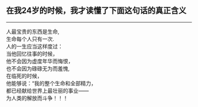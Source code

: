 <h2>在我24岁的时候，我才读懂了下面这句话的真正含义</h2>
<hr>

人最宝贵的东西是生命,<br>
生命每个人只有一次. <br>
人的一生应当这样度过：<br>
当他回忆往事的时候，<br>
他不会因为虚度年华而悔恨，<br>
也不会因为碌碌无为而羞愧,<br>
在临死的时候，<br>
他能够说：“我的整个生命和全部精力，<br>
都已经献给世界上最壮丽的事业——<br>
为人类的解放而斗争！！！
